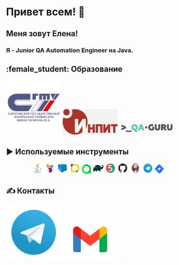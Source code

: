 # Привет всем! 👋
## Меня зовут Елена! 
### Я - Junior QA Automation Engineer на Java.
## :female_student: Образование
<p align="center">

<a href="https://www.sstu.ru/"><img width="30%" title="Sstu" src="media/logo/sstu.png"></a>
<a href="https://inpit.sstu.ru/home.php"><img width="30%" title="INPIT" src="media/logo/inpit.png"></a>
<a href="https://qa.guru/"><img width="30%" title="INPIT" src="media/logo/qaguru.png"></a>
## :arrow_forward: Используемые инструменты
<p align="center">
<a href="https://www.java.com/"><img width="6%" title="Java" src="media/logo/Java.svg"></a>
<a href="https://selenide.org/"><img width="6%" title="Selenide" src="media/logo/Selenide.svg"></a>
<a href="https://aerokube.com/selenoid/"><img width="6%" title="Selenoid" src="media/logo/Selenoid.svg"></a>
<a href="https://github.com/allure-framework/allure2"><img width="6%" title="Allure Report" src="media/logo/Allure_Report.svg"></a>
<a href="https://qameta.io/"><img width="5%" title="Allure TestOps" src="media/logo/AllureTestOps.svg"></a>
<a href="https://gradle.org/"><img width="6%" title="Gradle" src="media/logo/Gradle.svg"></a>
<a href="https://junit.org/junit5/"><img width="6%" title="JUnit5" src="media/logo/JUnit5.svg"></a>
<a href="https://github.com/"><img width="6%" title="GitHub" src="media/logo/GitHub.svg"></a>
<a href="https://www.jenkins.io/"><img width="6%" title="Jenkins" src="media/logo/Jenkins.svg"></a>
<a href="https://web.telegram.org/a/"><img width="6%" title="Telegram" src="media/logo/Telegram.svg"></a>
<a href="https://www.atlassian.com/ru/software/jira/"><img width="5%" title="Jira" src="media/logo/Jira.svg"></a>
</p>

## :writing_hand: Контакты 
<a href="@ElenaMalysheva98/a/"><img width="30%" title="Telegram" src="media/logo/Telegram.svg"></a>
<a href="malto:malyseva630@gmail.com /a/"><img width="30%" title="Telegram" src="media/logo/gmail-new-icon5198.jpg"></a>